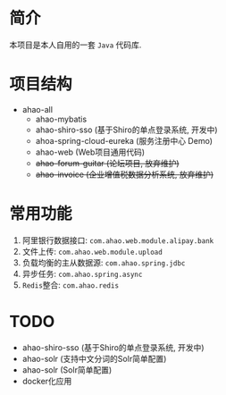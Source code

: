 # 简介
本项目是本人自用的一套 `Java` 代码库.

# 项目结构
- ahao-all
  - ahao-mybatis
  - ahao-shiro-sso (基于Shiro的单点登录系统, 开发中)
  - ahoa-spring-cloud-eureka (服务注册中心 Demo)
  - ahao-web (Web项目通用代码)
  - ~~ahao-forum-guitar (论坛项目, 放弃维护)~~
  - ~~ahao-invoice (企业增值税数据分析系统, 放弃维护)~~
  
# 常用功能
1. 阿里银行数据接口: `com.ahao.web.module.alipay.bank`
1. 文件上传: `com.ahao.web.module.upload`
1. 负载均衡的主从数据源: `com.ahao.spring.jdbc`
1. 异步任务: `com.ahao.spring.async`
1. `Redis`整合: `com.ahao.redis`
  
# TODO
- ahao-shiro-sso (基于Shiro的单点登录系统, 开发中)
- ahao-solr (支持中文分词的Solr简单配置)
- ahao-solr (Solr简单配置)
- docker化应用